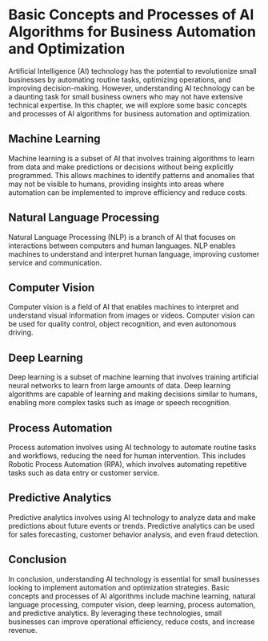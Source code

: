 Basic Concepts and Processes of AI Algorithms for Business Automation and Optimization
=================================================================================================================================================

Artificial Intelligence (AI) technology has the potential to revolutionize small businesses by automating routine tasks, optimizing operations, and improving decision-making. However, understanding AI technology can be a daunting task for small business owners who may not have extensive technical expertise. In this chapter, we will explore some basic concepts and processes of AI algorithms for business automation and optimization.

Machine Learning
----------------

Machine learning is a subset of AI that involves training algorithms to learn from data and make predictions or decisions without being explicitly programmed. This allows machines to identify patterns and anomalies that may not be visible to humans, providing insights into areas where automation can be implemented to improve efficiency and reduce costs.

Natural Language Processing
---------------------------

Natural Language Processing (NLP) is a branch of AI that focuses on interactions between computers and human languages. NLP enables machines to understand and interpret human language, improving customer service and communication.

Computer Vision
---------------

Computer vision is a field of AI that enables machines to interpret and understand visual information from images or videos. Computer vision can be used for quality control, object recognition, and even autonomous driving.

Deep Learning
-------------

Deep learning is a subset of machine learning that involves training artificial neural networks to learn from large amounts of data. Deep learning algorithms are capable of learning and making decisions similar to humans, enabling more complex tasks such as image or speech recognition.

Process Automation
------------------

Process automation involves using AI technology to automate routine tasks and workflows, reducing the need for human intervention. This includes Robotic Process Automation (RPA), which involves automating repetitive tasks such as data entry or customer service.

Predictive Analytics
--------------------

Predictive analytics involves using AI technology to analyze data and make predictions about future events or trends. Predictive analytics can be used for sales forecasting, customer behavior analysis, and even fraud detection.

Conclusion
----------

In conclusion, understanding AI technology is essential for small businesses looking to implement automation and optimization strategies. Basic concepts and processes of AI algorithms include machine learning, natural language processing, computer vision, deep learning, process automation, and predictive analytics. By leveraging these technologies, small businesses can improve operational efficiency, reduce costs, and increase revenue.
